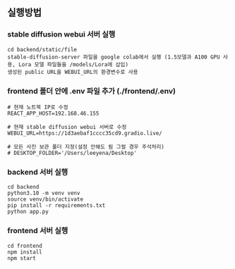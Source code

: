## 실행방법

### stable diffusion webui 서버 실행

```
cd backend/static/file
stable-diffusion-server 파일을 google colab에서 실행 (1.5모델과 A100 GPU 사용, Lora 모델 파일들을 /models/Lora에 삽입)
생성된 public URL을 WEBUI_URL의 환경변수로 사용
```

### frontend 폴더 안에 .env 파일 추가 (./frontend/.env)
```
# 현재 노트북 IP로 수정
REACT_APP_HOST=192.168.46.155

# 현재 stable diffusion webui 서버로 수정
WEBUI_URL=https://1d3aebaf1cccc35cd9.gradio.live/

# 모든 사진 보관 폴더 지정(설정 안해도 됨 그럴 경우 주석처리)
# DESKTOP_FOLDER='/Users/leeyena/Desktop'
```

### backend 서버 실행

```
cd backend
python3.10 -m venv venv
source venv/bin/activate
pip install -r requirements.txt
python app.py
```

### frontend 서버 실행

```
cd frontend
npm install
npm start
```
